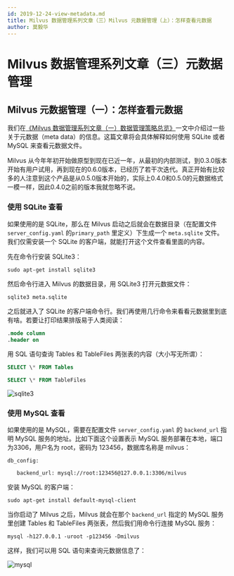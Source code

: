 ```yaml
---
id: 2019-12-24-view-metadata.md
title: Milvus 数据管理系列文章（三）Milvus 元数据管理（上）：怎样查看元数据
author: 莫毅华
---
```


# Milvus 数据管理系列文章（三）元数据管理

## Milvus 元数据管理（一）：怎样查看元数据

我们在[《Milvus 数据管理系列文章（一）数据管理策略总览》](2019-11-08-data-management.md)一文中介绍过一些关于元数据（meta data）的信息。这篇文章将会具体解释如何使用 SQLite 或者 MySQL 来查看元数据文件。

Milvus 从今年年初开始做原型到现在已近一年，从最初的内部测试，到0.3.0版本开始有用户试用，再到现在的0.6.0版本，已经历了若干次迭代。真正开始有比较多的人注意到这个产品是从0.5.0版本开始的，实际上0.4.0和0.5.0的元数据格式一模一样，因此0.4.0之前的版本我就忽略不说。

### 使用 SQLite 查看

如果使用的是 SQLite，那么在 Milvus 启动之后就会在数据目录（在配置文件 `server_config.yaml` 的`primary_path` 里定义）下生成一个 `meta.sqlite` 文件。我们仅需安装一个 SQLite 的客户端，就能打开这个文件查看里面的内容。

先在命令行安装 SQLite3：

```shell
sudo apt-get install sqlite3
```

然后命令行进入 Milvus 的数据目录，用 SQLite3 打开元数据文件：

```shell
sqlite3 meta.sqlite
```

之后就进入了 SQLite 的客户端命令行。我们再使用几行命令来看看元数据里到底有啥。若要让打印结果排版易于人类阅读：

```sql
.mode column
.header on
```

用 SQL 语句查询 Tables 和 TableFiles 两张表的内容（大小写无所谓）：

```sql
SELECT \* FROM Tables
```
```sql
SELECT \* FROM TableFiles
```
![sqlite3](https://raw.githubusercontent.com/milvus-io/www.milvus.io/master/website/blog/assets/meta_manage/sqlite3.png)

### 使用 MySQL 查看

如果使用的是 MySQL，需要在配置文件 `server_config.yaml` 的 `backend_url` 指明 MySQL 服务的地址。比如下面这个设置表示 MySQL 服务部署在本地，端口为3306，用户名为 root，密码为 123456，数据库名称是 milvus：

```
db_config:

   backend_url: mysql://root:123456@127.0.0.1:3306/milvus
```

安装 MySQL 的客户端：

```shell
sudo apt-get install default-mysql-client
```

当你启动了 Milvus 之后，Milvus 就会在那个 `backend_url` 指定的 MySQL 服务里创建 Tables 和 TableFiles 两张表，然后我们用命令行连接 MySQL 服务：

```shell
mysql -h127.0.0.1 -uroot -p123456 -Dmilvus
```

这样，我们可以用 SQL 语句来查询元数据信息了：

![mysql](https://raw.githubusercontent.com/milvus-io/www.milvus.io/master/website/blog/assets/meta_manage/mysql.png)



